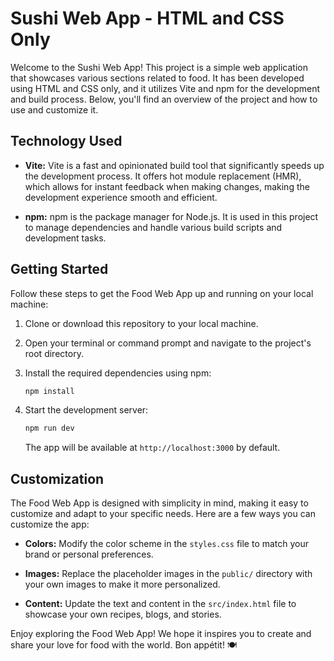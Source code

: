 # Sushi Web App - HTML and CSS Only

Welcome to the Sushi Web App! This project is a simple web application that showcases various sections related to food. It has been developed using HTML and CSS only, and it utilizes Vite and npm for the development and build process. Below, you'll find an overview of the project and how to use and customize it.

## Technology Used

- **Vite:** Vite is a fast and opinionated build tool that significantly speeds up the development process. It offers hot module replacement (HMR), which allows for instant feedback when making changes, making the development experience smooth and efficient.

- **npm:** npm is the package manager for Node.js. It is used in this project to manage dependencies and handle various build scripts and development tasks.

## Getting Started

Follow these steps to get the Food Web App up and running on your local machine:

1. Clone or download this repository to your local machine.

2. Open your terminal or command prompt and navigate to the project's root directory.

3. Install the required dependencies using npm:

   ```bash
   npm install
   ```

4. Start the development server:

   ```bash
   npm run dev
   ```

   The app will be available at `http://localhost:3000` by default.

## Customization

The Food Web App is designed with simplicity in mind, making it easy to customize and adapt to your specific needs. Here are a few ways you can customize the app:

- **Colors:** Modify the color scheme in the `styles.css` file to match your brand or personal preferences.

- **Images:** Replace the placeholder images in the `public/` directory with your own images to make it more personalized.

- **Content:** Update the text and content in the `src/index.html` file to showcase your own recipes, blogs, and stories.



Enjoy exploring the Food Web App! We hope it inspires you to create and share your love for food with the world. Bon appétit! 🍽️
